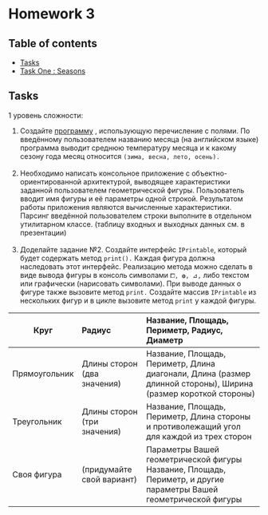 # Homework 3
## Table of contents
* [Tasks](#tasks)
* [Task One : Seasons](./src/seasons)

## Tasks
1 уровень сложности:
1. Создайте [программу](./src/seasons) , использующую перечисление с полями.
По введённому пользователем названию месяца (на английском языке) программа выводит среднюю температуру месяца и
к какому сезону года месяц относится `(зима, весна, лето, осень).`<br><br>
2. Необходимо написать консольное приложение с объектно-ориентированной архитектурой,
 выводящее характеристики заданной пользователем геометрической фигуры.
 Пользователь вводит имя фигуры и её параметры одной строкой.
 Результатом работы приложения являются вычисленные характеристики.
 Парсинг введённой пользователем строки выполните в отдельном утилитарном классе.
(таблицу входных и выходных данных см. в презентации)<br><br>
3. Доделайте задание №2. Создайте интерфейс `IPrintable`, который будет содержать метод `print().`
Каждая фигура должна наследовать этот интерфейс. Реализацию метода можно сделать в виде вывода фигуры
 в консоль символами `⧠, ◍, ⊿,` либо текстом или графически (нарисовать символами).
При выводе данных о фигуре также вызовите метод `print.`
Создайте массив `IPrintable` из нескольких фигур и в цикле вызовите метод `print` у каждой фигуры.

| Круг          | Радиус                      | Название, Площадь, Периметр, Радиус, Диаметр                                                                      |
|---------------|:----------------------------|:------------------------------------------------------------------------------------------------------------------|
| Прямоугольник | Длины сторон (два значения) | Название, Площадь, Периметр, Длина диагонали, Длина (размер длинной стороны), Ширина (размер короткой стороны)    |   
| Треугольник   | Длины сторон (три значения) | Название, Площадь, Периметр, Длина стороны и противолежащий угол для каждой из трех сторон                        |
|  Своя фигура  | (придумайте свой вариант)   | Параметры Вашей геометрической фигуры Название, Площадь, Периметр, и другие параметры Вашей геометрической фигуры |  
 